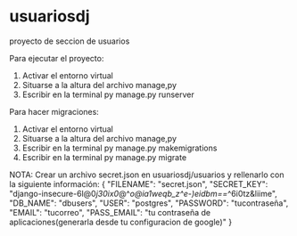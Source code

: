 # usuariosdj
proyecto de seccion de usuarios

Para ejecutar el proyecto:
1. Activar el entorno virtual
2. Situarse a la altura del archivo manage,py
3. Escribir en la terminal py manage.py runserver


Para hacer migraciones:
1. Activar el entorno virtual
2. Situarse a la altura del archivo manage,py
3. Escribir en la terminal py manage.py makemigrations
4. Escribir en la terminal py manage.py migrate


NOTA: Crear un archivo secret.json en usuariosdj/usuarios y rellenarlo con la siguiente información:
{
    "FILENAME": "secret.json",
    "SECRET_KEY": "django-insecure-6l@0*j30ix0*@^_o@ia1weqb_z^e-)eidbm==_^6i0tz&liime",
    "DB_NAME": "dbusers",
    "USER": "postgres",
    "PASSWORD": "tucontraseña",
    "EMAIL": "tucorreo",
    "PASS_EMAIL": "tu contraseña de aplicaciones(generarla desde tu configuracion de google)"
}
